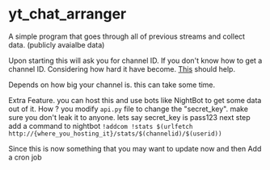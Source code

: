 # yt_chat_arranger
A simple program that goes through all of previous streams and collect data. (publicly avaialbe data)

Upon starting this will ask you for channel ID. 
If you don't know how to get a channel ID. Considering how hard it have become. [This](https://stackoverflow.com/a/72724501/12084450) should help.

Depends on how big your channel is. this can take some time. 

Extra Feature. 
you can host this and use bots like NightBot to get some data out of it. 
How ? 
you modify `api.py` file to change the "secret_key". make sure you don't leak it to anyone.
lets say secret_key is pass123
next step add a command to nightbot
`!addcom !stats $(urlfetch http://{where_you_hosting_it}/stats/$(channelid)/$(userid))`

Since this is now something that you may want to update now and then 
Add a cron job 
